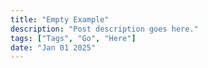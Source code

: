 ```yaml
---
title: "Empty Example"
description: "Post description goes here."
tags: ["Tags", "Go", "Here"]
date: "Jan 01 2025"
---
```

